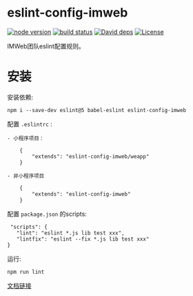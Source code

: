# eslint-config-imweb
[![node version](https://img.shields.io/badge/node.js-%3E=_0.10-green.svg?style=flat-square)](http://nodejs.org/download/)
[![build status](https://img.shields.io/travis/imweb/eslint-config-imweb.svg?style=flat-square)](https://travis-ci.org/imweb/eslint-config-imweb)
[![David deps](https://img.shields.io/david/imweb/eslint-config-imweb.svg?style=flat-square)](https://david-dm.org/imweb/eslint-config-imweb)
[![License](https://img.shields.io/npm/l/eslint-config-imweb.svg?style=flat-square)](https://www.npmjs.com/package/eslint-config-imweb)

IMWeb团队eslint配置规则。

# 安装
安装依赖:

	npm i --save-dev eslint@5 babel-eslint eslint-config-imweb

配置 `.eslintrc` :

	- 小程序项目：

		{
			"extends": "eslint-config-imweb/weapp"
		}

	- 非小程序项目

		{
			"extends": "eslint-config-imweb"
		}

配置 `package.json` 的scripts:

	 "scripts": {
	   "lint": "eslint *.js lib test xxx",
	   "lintfix": "eslint --fix *.js lib test xxx"
	}

运行:

	npm run lint

[文档链接](https://imweb.github.io/eslint-config-imweb/)
